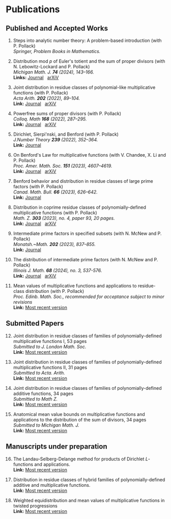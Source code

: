 # Publications
## Published and Accepted Works  

1. Steps into analytic number theory: A problem-based introduction (with P. Pollack)<br>
_Springer, Problem Books in Mathematics._  

2. Distribution mod $p$ of Euler's totient and the sum of proper divisors (with N. Lebowitz-Lockard and P. Pollack)<br>
_Michigan Math. J. **74** (2024), 143–166._ <br>
**Links:** [Journal](https://projecteuclid.org/journals/michigan-mathematical-journal/volume-74/issue-1/Distribution-mod-p-of-Eulers-Totient-and-the-Sum-of/10.1307/mmj/20216082.short) &nbsp;  [arXiV](https://arxiv.org/abs/2105.12850)

3. Joint distribution in residue classes of polynomial-like multiplicative functions (with P. Pollack) <br> 
_Acta Arith. **202** (2022), 89–104._ <br>
**Link:** [Journal](https://www.impan.pl/en/publishing-house/journals-and-series/acta-arithmetica/all/202/1/114425/joint-distribution-in-residue-classes-of-polynomial-like-multiplicative-functions) &nbsp;  [arXiV](https://arxiv.org/abs/2105.12854)

4. Powerfree sums of proper divisors (with P. Pollack) <br> 
_Colloq. Math **168** (2022), 287–295._ <br>
**Link:** [Journal](https://www.impan.pl/en/publishing-house/journals-and-series/colloquium-mathematicum/all/168/2/114505/powerfree-sums-of-proper-divisors) &nbsp;  [arXiV](https://arxiv.org/abs/2106.14953)

5. Dirichlet, Sierpi\'nski, and Benford (with P. Pollack) <br>
_J.Number Theory **239** (2022), 352–364._ <br>
**Link:** [Journal](https://www.sciencedirect.com/science/article/abs/pii/S0022314X22000099)

6. On Benford's Law for multiplicative functions (with V. Chandee, X. Li and  P. Pollack) <br>
_Proc. Amer. Math. Soc. **151** (2023), 4607–4619._ <br>
**Link:** [Journal](https://www.ams.org/journals/proc/2023-151-11/S0002-9939-2023-16480-1/?active=current) &nbsp;  [arXiV](https://arxiv.org/abs/2203.13117)

7. Benford behavior and distribution in residue classes of large prime factors (with P. Pollack) <br>
_Canad. Math. Bull. **66** (2023), 626–642._ <br>
**Link:** [Journal](https://www.cambridge.org/core/journals/canadian-mathematical-bulletin/article/benford-behavior-and-distribution-in-residue-classes-of-large-prime-factors/77F6DAF48EA54EF008AC5B8BE19C60B1)

8. Distribution in coprime residue classes of polynomially-defined multiplicative functions (with P. Pollack) <br>
_Math. Z. **303** (2023), no. 4, paper 93, 20 pages._ <br>
**Link:** [Journal](https://link.springer.com/article/10.1007/s00209-023-03240-7) &nbsp;  [arXiV](https://arxiv.org/abs/2303.14600)

9. Intermediate prime factors in specified subsets
(with N. McNew and P. Pollack) <br>
_Monatsh.~Math. **202** (2023), 837–855._ <br>
**Link:** [Journal](https://link.springer.com/article/10.1007/s00605-023-01855-w)

10. The distribution of intermediate prime factors (with N. McNew and P. Pollack) <br>
_Illinois J. Math. **68** (2024), no. 3, 537-576._ <br>
**Link:** [Journal](https://projecteuclid.org/journals/illinois-journal-of-mathematics/volume-68/issue-3/The-distribution-of-intermediate-prime-factors/10.1215/00192082-11417186.short) &nbsp;  [arXiV](https://arxiv.org/abs/2305.01117)

11. Mean values of multiplicative functions and applications to residue-class distribution (with P. Pollack) <br>
_Proc. Edinb. Math. Soc., recommended for acceptance subject to minor revisions_ <br>
**Link:** [Most recent version](MFBound_APhi1v2.pdf)

## Submitted Papers
12. Joint distribution in residue classes of families of polynomially-defined multiplicative functions I, 53 pages <br>
_Submitted to J. London Math. Soc._ <br>
**Link:** [Most recent version](JtMultEqd1)

13. Joint distribution in residue classes of families of polynomially-defined multiplicative functions II, 31 pages <br>
_Submitted to Acta. Arith._ <br>
**Link:** [Most recent version](JtMultEqd2)

14. Joint distribution in residue classes of families of polynomially-defined additive functions, 34 pages <br>
_Submitted to Math Z._ <br>
**Link:** [Most recent version](JtAddEqd)

15. Anatomical mean value bounds on  multiplicative functions and applications to the distribution of the sum of divisors, 34 pages <br>
_Submitted to Michigan Math. J._ <br>
**Link:** [Most recent version]()

## Manuscripts under preparation

16. The Landau-Selberg-Delange method for products of Dirichlet $L$-functions and applications.<br>
**Link:** [Most recent version]()

17. Distribution in residue classes of hybrid families of polynomially-defined additive and multiplicative functions. <br>
**Link:** [Most recent version]()

18. Weighted equidistribution and mean values of multiplicative functions in twisted progressions <br>
**Link:** [Most recent version]()


